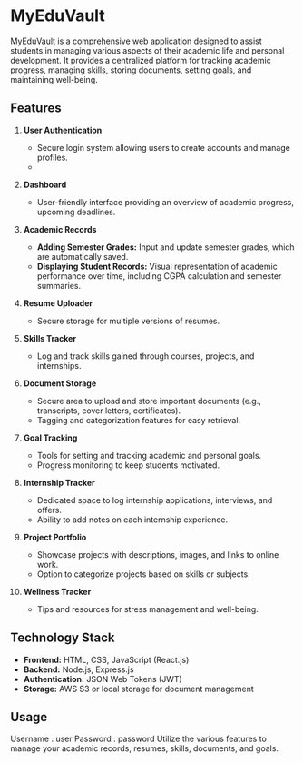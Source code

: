 # MyEduVault

MyEduVault is a comprehensive web application designed to assist students in managing various aspects of their academic life and personal development. It provides a centralized platform for tracking academic progress, managing skills, storing documents, setting goals, and maintaining well-being.

## Features

1. **User Authentication**
   - Secure login system allowing users to create accounts and manage profiles.
   - 
2. **Dashboard**
   - User-friendly interface providing an overview of academic progress, upcoming deadlines.

3. **Academic Records**
   - **Adding Semester Grades:** Input and update semester grades, which are automatically saved.
   - **Displaying Student Records:** Visual representation of academic performance over time, including CGPA calculation and semester summaries.

4. **Resume Uploader**
   - Secure storage for multiple versions of resumes.

5. **Skills Tracker**
   - Log and track skills gained through courses, projects, and internships.

6. **Document Storage**
   - Secure area to upload and store important documents (e.g., transcripts, cover letters, certificates).
   - Tagging and categorization features for easy retrieval.

7. **Goal Tracking**
   - Tools for setting and tracking academic and personal goals.
   - Progress monitoring to keep students motivated.

8. **Internship Tracker**
   - Dedicated space to log internship applications, interviews, and offers.
   - Ability to add notes on each internship experience.

9. **Project Portfolio**
   - Showcase projects with descriptions, images, and links to online work.
   - Option to categorize projects based on skills or subjects.

10. **Wellness Tracker**
    - Tips and resources for stress management and well-being.

## Technology Stack

- **Frontend:** HTML, CSS, JavaScript (React.js)
- **Backend:** Node.js, Express.js
- **Authentication:** JSON Web Tokens (JWT)
- **Storage:** AWS S3 or local storage for document management

## Usage
Username : user
Password : password
Utilize the various features to manage your academic records, resumes, skills, documents, and goals.

